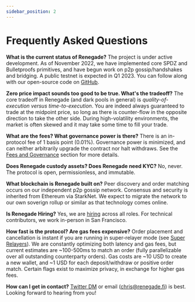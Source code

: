 ```yaml
---
sidebar_position: 2
---
```


# Frequently Asked Questions

**What is the current status of Renegade?**
The project is under active development. As of November 2022, we have
implemented core SPDZ and Bulletproofs primitives, and have begun work on p2p
gossip/handshakes and bridging. A public testnet is expected in Q1 2023. You
can follow along with our open-source code on
[GitHub](https://github.com/renegade-fi).

**Zero price impact sounds too good to be true. What's the tradeoff?**
The core tradeoff in Renegade (and dark pools in general) is
*quality-of-execution versus time-to-execution*. You are indeed always
guaranteed to trade at the midpoint price, so long as there is counter-flow in
the opposite direction to take the other side. During high-volatility
environments, the market is often skewed and it may take some time to fill
your trade.

**What are the fees? What governance power is there?**
There is an in-protocol fee of 1 basis point (0.01%). Governance power is
minimized, and can neither arbitrarily upgrade the contract nor halt withdraws.
See the [Fees and Governance](/basic-concepts/fees-and-governance) section for
more details.

**Does Renegade custody assets? Does Renegade need KYC?**
No, never. The protocol is open, permissionless, and immutable.

**What blockchain is Renegade built on?**
Peer discovery and order matching occurs on our independent p2p gossip network.
Consensus and security is inherited from Ethereum via StarkNet. We expect to
migrate the network to our own soverign rollup or similar as that technology
comes online.

**Is Renegade Hiring?**
Yes, we are [hiring](https://jobs.renegade.fi) across all roles.
For technical contributors, we work in-person in San Francisco.

**How fast is the protocol? Are gas fees expensive?**
Order placement and cancellation is instant if you are running in super-relayer
mode (see [Super Relayers](/advanced-concepts/super-relayers)). We are
constantly optimizing both latency and gas fees, but current estimates are
~100-500ms to match an order (fully parallelizable over all outstanding
counterparty orders). Gas costs are ~10 USD to create a new wallet, and ~1 USD
for each deposit/withdraw or positive order match. Certain flags exist to
maximize privacy, in exchange for higher gas fees.

**How can I get in contact?**
[Twitter DM](https://twitter.com/renegade_fi) or email (chris@renegade.fi) is
best. Looking forward to hearing from you!
